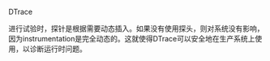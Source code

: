 DTrace

​	进行试验时，探针是根据需要动态插入。如果没有使用探头，则对系统没有影响，因为instrumentation是完全动态的。这就使得DTrace可以安全地在生产系统上使用，以诊断运行时问题。